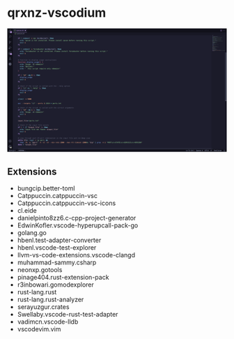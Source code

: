 # qrxnz-vscodium

<img src="./img/Screenshot_2023-08-13_12-40-05.png">

## Extensions

- bungcip.better-toml
- Catppuccin.catppuccin-vsc
- Catppuccin.catppuccin-vsc-icons
- cl.eide
- danielpinto8zz6.c-cpp-project-generator
- EdwinKofler.vscode-hyperupcall-pack-go
- golang.go
- hbenl.test-adapter-converter
- hbenl.vscode-test-explorer
- llvm-vs-code-extensions.vscode-clangd
- muhammad-sammy.csharp
- neonxp.gotools
- pinage404.rust-extension-pack
- r3inbowari.gomodexplorer
- rust-lang.rust
- rust-lang.rust-analyzer
- serayuzgur.crates
- Swellaby.vscode-rust-test-adapter
- vadimcn.vscode-lldb
- vscodevim.vim
